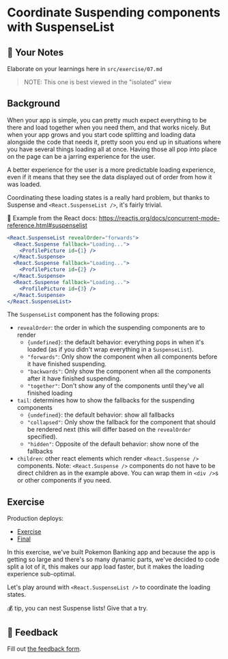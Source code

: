 # Coordinate Suspending components with SuspenseList

## 📝 Your Notes

Elaborate on your learnings here in `src/exercise/07.md`

> NOTE: This one is best viewed in the "isolated" view

## Background

When your app is simple, you can pretty much expect everything to be there and
load together when you need them, and that works nicely. But when your app grows
and you start code splitting and loading data alongside the code that needs it,
pretty soon you end up in situations where you have several things loading all
at once. Having those all pop into place on the page can be a jarring experience
for the user.

A better experience for the user is a more predictable loading experience, even
if it means that they see the data displayed out of order from how it was
loaded.

Coordinating these loading states is a really hard problem, but thanks to
Suspense and `<React.SuspenseList />`, it's fairly trivial.

📜 Example from the React docs:
https://reactjs.org/docs/concurrent-mode-reference.html#suspenselist

```jsx
<React.SuspenseList revealOrder="forwards">
  <React.Suspense fallback="Loading...">
    <ProfilePicture id={1} />
  </React.Suspense>
  <React.Suspense fallback="Loading...">
    <ProfilePicture id={2} />
  </React.Suspense>
  <React.Suspense fallback="Loading...">
    <ProfilePicture id={3} />
  </React.Suspense>
</React.SuspenseList>
```

The `SuspenseList` component has the following props:

- `revealOrder`: the order in which the suspending components are to render
  - `{undefined}`: the default behavior: everything pops in when it's loaded (as
    if you didn't wrap everything in a `SuspenseList`).
  - `"forwards"`: Only show the component when all components before it have
    finished suspending.
  - `"backwards"`: Only show the component when all the components after it have
    finished suspending.
  - `"together"`: Don't show any of the components until they've all finished
    loading
- `tail`: determines how to show the fallbacks for the suspending components
  - `{undefined}`: the default behavior: show all fallbacks
  - `"collapsed"`: Only show the fallback for the component that should be
    rendered next (this will differ based on the `revealOrder` specified).
  - `"hidden"`: Opposite of the default behavior: show none of the fallbacks
- `children`: other react elements which render `<React.Suspense />` components.
  Note: `<React.Suspense />` components do not have to be direct children as in
  the example above. You can wrap them in `<div />`s or other components if you
  need.

## Exercise

Production deploys:

- [Exercise](https://react-suspense.netlify.app/isolated/exercise/07.js)
- [Final](https://react-suspense.netlify.app/isolated/final/07.js)

In this exercise, we've built Pokemon Banking app and because the app is getting
so large and there's so many dynamic parts, we've decided to code split a lot of
it, this makes our app load faster, but it makes the loading experience
sub-optimal.

Let's play around with `<React.SuspenseList />` to coordinate the loading
states.

💰 tip, you can nest Suspense lists! Give that a try.

## 🦉 Feedback

Fill out
[the feedback form](https://ws.kcd.im/?ws=React%20Suspense%20%F0%9F%94%80&e=07%3A%20Coordinate%20Suspending%20components%20with%20SuspenseList&em=danilo1905%40outlook.com).
